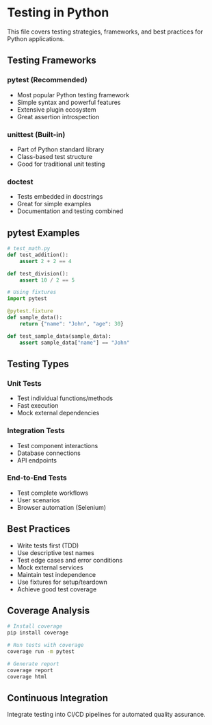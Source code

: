 # Testing in Python

This file covers testing strategies, frameworks, and best practices for Python applications.

## Testing Frameworks

### pytest (Recommended)
- Most popular Python testing framework
- Simple syntax and powerful features
- Extensive plugin ecosystem
- Great assertion introspection

### unittest (Built-in)
- Part of Python standard library
- Class-based test structure
- Good for traditional unit testing

### doctest
- Tests embedded in docstrings
- Great for simple examples
- Documentation and testing combined

## pytest Examples

```python
# test_math.py
def test_addition():
    assert 2 + 2 == 4

def test_division():
    assert 10 / 2 == 5

# Using fixtures
import pytest

@pytest.fixture
def sample_data():
    return {"name": "John", "age": 30}

def test_sample_data(sample_data):
    assert sample_data["name"] == "John"
```

## Testing Types

### Unit Tests
- Test individual functions/methods
- Fast execution
- Mock external dependencies

### Integration Tests
- Test component interactions
- Database connections
- API endpoints

### End-to-End Tests
- Test complete workflows
- User scenarios
- Browser automation (Selenium)

## Best Practices

- Write tests first (TDD)
- Use descriptive test names
- Test edge cases and error conditions
- Mock external services
- Maintain test independence
- Use fixtures for setup/teardown
- Achieve good test coverage

## Coverage Analysis

```bash
# Install coverage
pip install coverage

# Run tests with coverage
coverage run -m pytest

# Generate report
coverage report
coverage html
```

## Continuous Integration

Integrate testing into CI/CD pipelines for automated quality assurance.